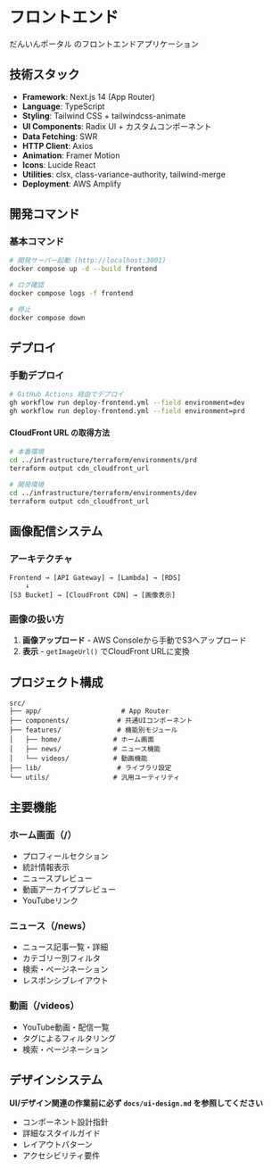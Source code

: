 # フロントエンド

だんいんポータル のフロントエンドアプリケーション

## 技術スタック

- **Framework**: Next.js 14 (App Router)
- **Language**: TypeScript
- **Styling**: Tailwind CSS + tailwindcss-animate
- **UI Components**: Radix UI + カスタムコンポーネント
- **Data Fetching**: SWR
- **HTTP Client**: Axios
- **Animation**: Framer Motion
- **Icons**: Lucide React
- **Utilities**: clsx, class-variance-authority, tailwind-merge
- **Deployment**: AWS Amplify

## 開発コマンド

### 基本コマンド

```bash
# 開発サーバー起動 (http://localhost:3001)
docker compose up -d --build frontend

# ログ確認
docker compose logs -f frontend

# 停止
docker compose down
```

## デプロイ

### 手動デプロイ

```bash
# GitHub Actions 経由でデプロイ
gh workflow run deploy-frontend.yml --field environment=dev
gh workflow run deploy-frontend.yml --field environment=prd
```

#### CloudFront URL の取得方法

```bash
# 本番環境
cd ../infrastructure/terraform/environments/prd
terraform output cdn_cloudfront_url

# 開発環境  
cd ../infrastructure/terraform/environments/dev
terraform output cdn_cloudfront_url
```

## 画像配信システム

### アーキテクチャ

```
Frontend → [API Gateway] → [Lambda] → [RDS]
    ↓
[S3 Bucket] → [CloudFront CDN] → [画像表示]
```

### 画像の扱い方

1. **画像アップロード** - AWS Consoleから手動でS3へアップロード
2. **表示** - `getImageUrl()` でCloudFront URLに変換

## プロジェクト構成

```
src/
├── app/                    # App Router
├── components/            # 共通UIコンポーネント
├── features/              # 機能別モジュール
│   ├── home/             # ホーム画面
│   ├── news/             # ニュース機能
│   └── videos/           # 動画機能  
├── lib/                   # ライブラリ設定
└── utils/                # 汎用ユーティリティ
```

## 主要機能

### ホーム画面（/）

- プロフィールセクション
- 統計情報表示
- ニュースプレビュー
- 動画アーカイブプレビュー
- YouTubeリンク

### ニュース（/news）

- ニュース記事一覧・詳細
- カテゴリー別フィルタ
- 検索・ページネーション
- レスポンシブレイアウト

### 動画（/videos）

- YouTube動画・配信一覧
- タグによるフィルタリング
- 検索・ページネーション

## デザインシステム

**UI/デザイン関連の作業前に必ず `docs/ui-design.md` を参照してください**

- コンポーネント設計指針
- 詳細なスタイルガイド
- レイアウトパターン
- アクセシビリティ要件
